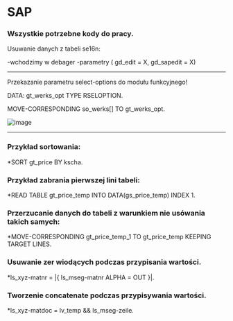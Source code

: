 # SAP
 ### Wszystkie potrzebne kody do pracy.

Usuwanie danych z tabeli se16n:

-wchodzimy w debager
-parametry ( gd_edit = X, gd_sapedit = X)

---------------------------------------------------------------
Przekazanie parametru select-options do modułu funkcyjnego!

DATA: gt_werks_opt TYPE RSELOPTION.

MOVE-CORRESPONDING so_werks[] TO gt_werks_opt.

![image](https://user-images.githubusercontent.com/91785152/196413115-73fcfaf3-132a-4c11-88c1-482532c18bc6.png)

---------------------------------------------------------------
### Przykład sortowania: 

*SORT gt_price BY kscha.

### Przykład zabrania pierwszej lini tabeli: 

*READ TABLE gt_price_temp INTO DATA(gs_price_temp) INDEX 1.

### Przerzucanie danych do tabeli z warunkiem nie usówania takich samych:

*MOVE-CORRESPONDING gt_price_temp_1 TO  gt_price_temp KEEPING TARGET LINES.

### Usuwanie zer wiodących podczas przypisania wartości.

*ls_xyz-matnr = |{ ls_mseg-matnr ALPHA = OUT }|.
	
### Tworzenie concatenate podczas przypisywania wartości.
	
*ls_xyz-matdoc = lv_temp && ls_mseg-zeile.
